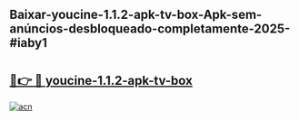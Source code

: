 ## Baixar-youcine-1.1.2-apk-tv-box-Apk-sem-anúncios-desbloqueado-completamente-2025-#iaby1

# <h2><a href="https://ainizakaria.my?title=youcine-1.1.2-apk-tv-box&ref=22M">🔗👉 🔴 youcine-1.1.2-apk-tv-box</a></h2>

[![acn](https://github.com/user-attachments/assets/0f9c940e-d8b0-45ae-aac7-cd30a18b3e1c)](https://ainizakaria.my?title=youcine-1.1.2-apk-tv-box&ref=22M)

